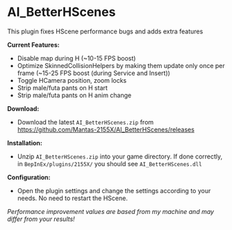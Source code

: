 # AI_BetterHScenes
This plugin fixes HScene performance bugs and adds extra features  

**Current Features:**  
* Disable map during H (~10-15 FPS boost)  
* Optimize SkinnedCollisionHelpers by making them update only once per frame (~15-25 FPS boost (during Service and Insert))  
* Toggle HCamera position, zoom locks  
* Strip male/futa pants on H start  
* Strip male/futa pants on H anim change  

**Download:**  
* Download the latest `AI_BetterHScenes.zip` from https://github.com/Mantas-2155X/AI_BetterHScenes/releases  

**Installation:**  
* Unzip `AI_BetterHScenes.zip` into your game directory. If done correctly, in `BepInEx/plugins/2155X/` you should see `AI_BetterHScenes.dll`  

**Configuration:**  
* Open the plugin settings and change the settings according to your needs. No need to restart the HScene.  

*Performance improvement values are based from my machine and may differ from your results!*  

